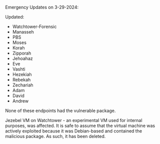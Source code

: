 Emergency Updates on 3-29-2024:

Updated:

- Watchtower-Forensic
- Manasseh
- PBS
- Moses
- Korah
- Zipporah
- Jehoahaz
- Eve
- Vashti
- Hezekiah
- Rebekah
- Zechariah
- Adam
- David
- Andrew

None of these endpoints had the vulnerable package.

Jezebel VM on Watchtower - an experimental VM used for internal purposes, was affected. It is safe to assume that the virtual machine was actively exploited because it was Debian-based and contained the malicious package. As such, it has been deleted.
